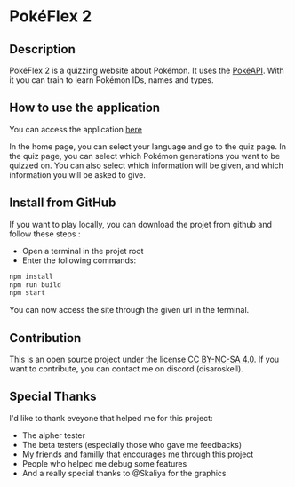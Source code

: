 # PokéFlex 2

## Description

PokéFlex 2 is a quizzing website about Pokémon. It uses the [PokéAPI](https://pokeapi.co/). With it you can train to learn Pokémon IDs, names and types.

## How to use the application

You can access the application [here](https://disaroskell.github.io/PokeFlex2/)

In the home page, you can select your language and go to the quiz page.
In the quiz page, you can select which Pokémon generations you want to be quizzed on.
You can also select which information will be given, and which information you will be asked to give.

## Install from GitHub

If you want to play locally, you can download the projet from github and follow these steps :
- Open a terminal in the projet root
- Enter the following commands:
```sh
npm install
npm run build
npm start
```
You can now access the site through the given url in the terminal.

## Contribution

This is an open source project under the license [CC BY-NC-SA 4.0](https://creativecommons.org/licenses/by-nc-sa/4.0/?ref=chooser-v1).
If you want to contribute, you can contact me on discord (disaroskell).

## Special Thanks

I'd like to thank eveyone that helped me for this project:
- The alpher tester
- The beta testers (especially those who gave me feedbacks)
- My friends and familly that encourages me through this project
- People who helped me debug some features
- And a really special thanks to @Skaliya for the graphics
